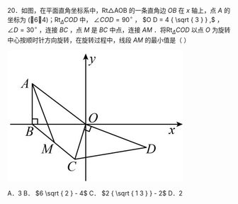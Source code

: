 20．如图，在平面直角坐标系中，Rt△AOB 的一条直角边 $O B$ 在 $x$ 轴上，点 $A$ 的坐标为 (6，4)；$\mathrm { R t } _ { \Delta } C O D$ 中， $\angle C O D = 9 0 ^ { \circ }$ ， $O D = 4 { \sqrt { 3 } } ,$ ， $\angle D = 3 0 ^ { \circ }$ ，连接 $B C$ ，点 $M$ 是 $B C$ 中点，连接 $A M$ ．将$\mathrm { R t } _ { \Delta } C O D$ 以点 $O$ 为旋转中心按顺时针方向旋转，在旋转过程中，线段 $A M$ 的最小值是（ ）

![](<../../qs_image_DB/专题2-4_瓜豆轨最值模型：为什么我们喜欢手拉手（直线与曲线）（解析版）_/be758710b686efaf0489c50ced4d752727e8cf287543cf6b108c5615fcbf2baf.jpg>)

A．3 B． $6 \sqrt { 2 } - 4$ C． $2 { \sqrt { 1 3 } } - 2$ D．2
